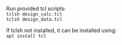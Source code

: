 Run provided tcl scripts:\
`tclsh design_calc.tcl`\
`tclsh design_data.tcl`

If tclsh not installed, it can be installed using:\
`apt install tcl`